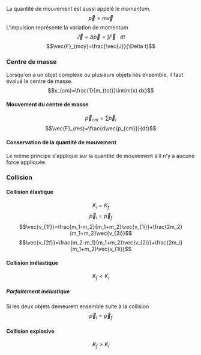 La quantité de mouvement est aussi appelé le *momentum*. 
$$\vec{p}=m\vec{v}$$
L'impulsion représente la variation de momentum
$$\vec{J}=\Delta \vec{p}=\int{\vec{F}\cdot dt}$$
$$\vec{F}_{moy}=\frac{\vec{J}}{\Delta t}$$
### Centre de masse
Lorsqu'on a un objet complexe ou plusieurs objets liés ensemble, il faut évalué le centre de masse. 
$$x_{cm}=\frac{1}{m_{tot}}\int{m(x) dx}$$
#### Mouvement du centre de masse

$$\vec{p}_{cm}=\sum{\vec{p}_i}$$
$$\vec{F}_{res}=\frac{d\vec{p_{cm}}}{dt}$$
#### Conservation de la quantité de mouvement
Le même principe s'applique sur la quantité de mouvement s'il n'y a aucune force appliquée.

### Collision
#### Collision élastique
$$K_i=K_f$$
$$\vec{p}_i=\vec{p}_f$$
$$\vec{v_{1f}}=\frac{m_1-m_2}{m_1+m_2}\vec{v_{1i}}+\frac{2m_2}{m_1+m_2}\vec{v_{2i}}$$
$$\vec{v_{2f}}=\frac{m_2-m_1}{m_1+m_2}\vec{v_{2i}}+\frac{2m_i}{m_1+m_2}\vec{v_{1i}}$$
#### Collision inélastique
$$K_f \lt K_i$$
##### Parfaitement inélastique
Si les deux objets demeurent ensemble suite à la collision
$$\vec{p}_i=\vec{p}_f$$
#### Collision explosive
$$K_f\gt K_i$$
